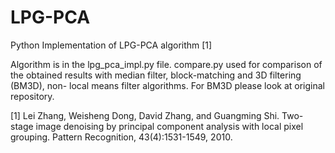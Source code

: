 # LPG-PCA
Python Implementation of LPG-PCA algorithm [1]

Algorithm is in the lpg_pca_impl.py file. 
compare.py used for comparison of the obtained results with median filter, block-matching and 3D filtering (BM3D), non-
local means filter algorithms. For BM3D please look at original repository.

[1] Lei Zhang, Weisheng Dong, David Zhang, and Guangming Shi. Two-stage image denoising by principal component analysis with local pixel grouping. Pattern Recognition, 43(4):1531-1549, 2010.
